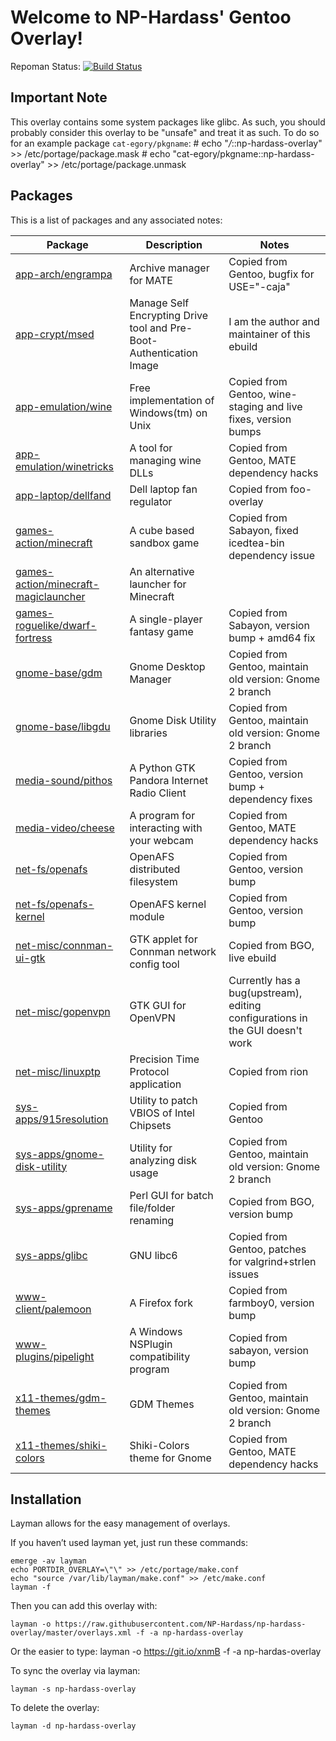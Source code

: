 Welcome to NP-Hardass' Gentoo Overlay!
======================================

Repoman Status: [![Build Status](https://travis-ci.org/NP-Hardass/np-hardass-overlay.svg?branch=master)](https://travis-ci.org/NP-Hardass/np-hardass-overlay)

Important Note
--------------
This overlay contains some system packages like glibc.  As such, you should
probably consider this overlay to be "unsafe" and treat it as such.
To do so for an example package `cat-egory/pkgname`:
	# echo "*/*::np-hardass-overlay" >> /etc/portage/package.mask
	# echo "cat-egory/pkgname::np-hardass-overlay" >> /etc/portage/package.unmask

Packages
--------

This is a list of packages and any associated notes:

| Package									| Description								| Notes										|
| ----------------------------------------------------------------------------- | --------------------------------------------------------------------- | ----------------------------------------------------------------------------- |
| [app-arch/engrampa](app-arch/engrampa)					| Archive manager for MATE						| Copied from Gentoo, bugfix for USE="-caja"					|
| [app-crypt/msed](app-crypt/msed)						| Manage Self Encrypting Drive tool and Pre-Boot-Authentication Image	| I am the author and maintainer of this ebuild					|
| [app-emulation/wine](app-emulation/wine)					| Free implementation of Windows(tm) on Unix				| Copied from Gentoo, wine-staging and live fixes, version bumps		|
| [app-emulation/winetricks](app-emulation/winetricks)				| A tool for managing wine DLLs						| Copied from Gentoo, MATE dependency hacks					|
| [app-laptop/dellfand](app-laptop/dellfand)					| Dell laptop fan regulator						| Copied from foo-overlay							|
| [games-action/minecraft](games-action/minecraft)				| A cube based sandbox game						| Copied from Sabayon, fixed icedtea-bin dependency issue			|
| [games-action/minecraft-magiclauncher](games-action/minecraft-magiclauncher)	| An alternative launcher for Minecraft					|      										|
| [games-roguelike/dwarf-fortress](games-roguelike/dwarf-fortress)		| A single-player fantasy game						| Copied from Sabayon, version bump + amd64 fix					|
| [gnome-base/gdm](gnome-base/gdm)						| Gnome Desktop Manager							| Copied from Gentoo, maintain old version: Gnome 2 branch			|
| [gnome-base/libgdu](gnome-base/libgdu)					| Gnome Disk Utility libraries						| Copied from Gentoo, maintain old version: Gnome 2 branch			|
| [media-sound/pithos](media-sound/pithos)					| A Python GTK Pandora Internet Radio Client				| Copied from Gentoo, version bump + dependency fixes				|
| [media-video/cheese](media-video/cheese)					| A program for interacting with your webcam				| Copied from Gentoo, MATE dependency hacks					|
| [net-fs/openafs](net-fs/openafs)						| OpenAFS distributed filesystem					| Copied from Gentoo, version bump						|
| [net-fs/openafs-kernel](net-fs/openafs-kernel)				| OpenAFS kernel module							| Copied from Gentoo, version bump						|
| [net-misc/connman-ui-gtk](net-misc/connman-ui-gtk)				| GTK applet for Connman network config tool				| Copied from BGO, live ebuild							|
| [net-misc/gopenvpn](net-misc/gopenvpn)					| GTK GUI for OpenVPN							| Currently has a bug(upstream), editing configurations in the GUI doesn't work	|
| [net-misc/linuxptp](net-misc/linuxptp)					| Precision Time Protocol application					| Copied from rion								|
| [sys-apps/915resolution](sys-apps/915resolution)				| Utility to patch VBIOS of Intel Chipsets				| Copied from Gentoo								|
| [sys-apps/gnome-disk-utility](sys-apps/gnome-disk-utility)			| Utility for analyzing disk usage					| Copied from Gentoo, maintain old version: Gnome 2 branch			|
| [sys-apps/gprename](sys-apps/gprename)					| Perl GUI for batch file/folder renaming				| Copied from BGO, version bump							|
| [sys-apps/glibc](sys-apps/glibc)						| GNU libc6								| Copied from Gentoo, patches for valgrind+strlen issues			|
| [www-client/palemoon](www-client/palemoon)					| A Firefox fork							| Copied from farmboy0, version bump						|
| [www-plugins/pipelight](www-plugins/pipelight)				| A Windows NSPlugin compatibility program				| Copied from sabayon, version bump						|
| [x11-themes/gdm-themes](x11-themes/gdm-themes)				| GDM Themes								| Copied from Gentoo, maintain old version: Gnome 2 branch			|
| [x11-themes/shiki-colors](x11-themes/shiki-colors)				| Shiki-Colors theme for Gnome						| Copied from Gentoo, MATE dependency hacks					|

Installation
------------

Layman allows for the easy management of overlays.

If you haven’t used layman yet, just run these commands:

	emerge -av layman
	echo PORTDIR_OVERLAY=\"\" >> /etc/portage/make.conf
	echo "source /var/lib/layman/make.conf" >> /etc/make.conf
	layman -f


Then you can add this overlay with:

	layman -o https://raw.githubusercontent.com/NP-Hardass/np-hardass-overlay/master/overlays.xml -f -a np-hardass-overlay

Or the easier to type:
	layman -o https://git.io/xnmB -f -a np-hardas-overlay

To sync the overlay via layman:

	layman -s np-hardass-overlay

To delete the overlay:

	layman -d np-hardass-overlay
